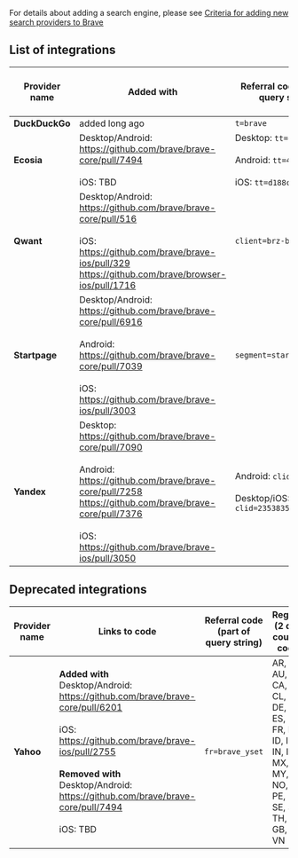 For details about adding a search engine, please see [Criteria for adding new search providers to Brave
](https://github.com/brave/brave-browser/wiki/Criteria-for-adding-new-search-providers-to-Brave)

## List of integrations
| Provider name | Added with | Referral code (part of query string) | Regions (2 digit country code) | Deployed in |
| ------------- | ---------- | ----------------------- | ------------------------------ | ----------- |
| **DuckDuckGo** | added long ago | `t=brave` | All | added long ago |
| **Ecosia** | Desktop/Android: https://github.com/brave/brave-core/pull/7494<br><br>iOS: TBD | Desktop: `tt=e8eb07a6`<br><br>Android: `tt=42b8ae98`<br><br>iOS: `tt=d188c5da` | US, UK, GB, FR, DE, NL, BE, CH, SE | n/a |
| **Qwant** | Desktop/Android: https://github.com/brave/brave-core/pull/516<br><br>iOS: https://github.com/brave/brave-ios/pull/329<br>https://github.com/brave/browser-ios/pull/1716| `client=brz-brave` | All | Desktop: 0.55<br><br>Android: old tabs repo<br><br>iOS: 1.6.5 |
| **Startpage** | Desktop/Android: https://github.com/brave/brave-core/pull/6916 <br><br>Android: https://github.com/brave/brave-core/pull/7039<br><br> iOS: https://github.com/brave/brave-ios/pull/3003 | `segment=startpage.brave`| All | Desktop/Android: 1.16<br><br>iOS: 1.22 |
| **Yandex** | Desktop: https://github.com/brave/brave-core/pull/7090<br><br>Android: https://github.com/brave/brave-core/pull/7258<br> https://github.com/brave/brave-core/pull/7376<br><br>iOS: https://github.com/brave/brave-ios/pull/3050 | Android: `clid=2423859`<br><br>Desktop/iOS: `clid=2353835` | AM, AZ, BY, KG, KZ, MD, RU, TJ, TM, UZ | Desktop/Android: 1.18<br><br>iOS: 1.22 |

## Deprecated integrations
| Provider name | Links to code | Referral code (part of query string) | Regions (2 digit country code) | Deployed in | Removed in |
| ------------- | ---------- | ----------------------- | ------------------------------ | ----------- | ------ |
| **Yahoo** | **Added with**<br>Desktop/Android: https://github.com/brave/brave-core/pull/6201<br><br>iOS: https://github.com/brave/brave-ios/pull/2755<br><br>**Removed with**<br>Desktop/Android: https://github.com/brave/brave-core/pull/7494<br><br>iOS: TBD| `fr=brave_yset` | AR, AT, AU, BR, CA, CH, CL, CO, DE, DK, ES, FI, FR, HK, ID, IE, IN, IT, MX, MY, NL, NO, NZ, PE, PH, SE, SG, TH, TW, GB, VE, VN | Desktop/Android: 1.12<br><br>iOS: 1.19.1 | TBD |